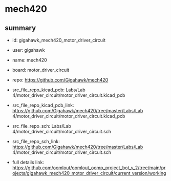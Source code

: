 # mech420
 
## summary 
* id: gigahawk_mech420_motor_driver_circuit
* user: gigahawk
* name: mech420
* board: motor_driver_circuit
* repo: https://github.com/Gigahawk/mech420
* src_file_repo_kicad_pcb: Labs/Lab 4/motor_driver_circuit/motor_driver_circuit.kicad_pcb
* src_file_repo_kicad_pcb_link: https://github.com/Gigahawk/mech420/tree/master/Labs/Lab 4/motor_driver_circuit/motor_driver_circuit.kicad_pcb


* src_file_repo_sch: Labs/Lab 4/motor_driver_circuit/motor_driver_circuit.sch
* src_file_repo_sch_link: https://github.com/Gigahawk/mech420/tree/master/Labs/Lab 4/motor_driver_circuit/motor_driver_circuit.sch
* full details link: https://github.com/oomlout/oomlout_oomp_project_bot_v_2/tree/main/projects/gigahawk_mech420_motor_driver_circuit/current_version/working  







